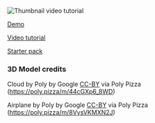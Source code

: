 ![Thumbnail video tutorial](https://user-images.githubusercontent.com/6551176/227139129-3a60564c-58d7-4690-87f1-5471a1c202f6.jpg)


[Demo](https://codesandbox.io/p/github/wass08/r3f-wawatmos-part-1)

[Video tutorial](https://youtu.be/WL5zrKii5qc)

[Starter pack](https://github.com/wass08/r3f-wawatmos-starter)


### 3D Model credits

Cloud by Poly by Google [CC-BY](https://creativecommons.org/licenses/by/3.0/) via Poly Pizza (https://poly.pizza/m/44cGXp6_8WD)

Airplane by Poly by Google [CC-BY](https://creativecommons.org/licenses/by/3.0/) via Poly Pizza (https://poly.pizza/m/8VysVKMXN2J)
